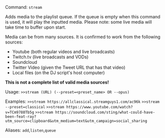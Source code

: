 Command: `stream`

Adds media to the playlist queue. If the queue is empty when this command is used, it will play the inputted media. Please note: some live media will take time to buffer upon start.

Media can be from many sources. It is confirmed to work from the following sources: 
* Youtube (both regular videos and live broadcasts)
* Twitch.tv (live broadcasts and VODs)
* Soundcloud
* Twitter Video (given the Tweet URL that has that video)
* Local files (on the DJ script's host computer)

**This is not a complete list of valid media sources!**

Usage:
```>>stream (URL) (--preset=<preset_name> OR --opus)```

Examples:
`>>stream https://allclassical.streamguys1.com/ac96k`
`>>stream --preset=classical`
`>>stream https://www.youtube.com/watch?v=TCm9788Tb5g`
`>>stream https://soundcloud.com/sting/what-could-have-been-feat-ray?utm_source=clipboard&utm_medium=text&utm_campaign=social_sharing`

Aliases:
`add`,`listen`,`queue`